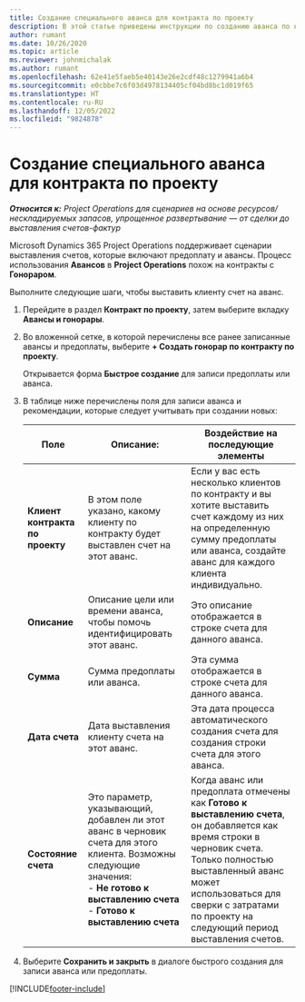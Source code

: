 ```yaml
---
title: Создание специального аванса для контракта по проекту
description: В этой статье приведены инструкции по созданию аванса по контракту по мере необходимости.
author: rumant
ms.date: 10/26/2020
ms.topic: article
ms.reviewer: johnmichalak
ms.author: rumant
ms.openlocfilehash: 62e41e5faeb5e40143e26e2cdf48c1279941a6b4
ms.sourcegitcommit: e0cbbe7c6f03d4978134405cf04bd8bc1d019f65
ms.translationtype: HT
ms.contentlocale: ru-RU
ms.lasthandoff: 12/05/2022
ms.locfileid: "9824878"
---
```

# <a name="create-an-ad-hoc-advance-on-a-project-contract"></a>Создание специального аванса для контракта по проекту

_**Относится к:** Project Operations для сценариев на основе ресурсов/нескладируемых запасов, упрощенное развертывание — от сделки до выставления счетов-фактур_

Microsoft Dynamics 365 Project Operations поддерживает сценарии выставления счетов, которые включают предоплату и авансы. Процесс использования **Авансов** в **Project Operations** похож на контракты с **Гонораром**. 

Выполните следующие шаги, чтобы выставить клиенту счет на аванс.

1. Перейдите в раздел **Контракт по проекту**, затем выберите вкладку **Авансы и гонорары**.
2. Во вложенной сетке, в которой перечислены все ранее записанные авансы и предоплаты, выберите **+ Создать гонорар по контракту по проекту**. 

    Открывается форма **Быстрое создание** для записи предоплаты или аванса.
    
3. В таблице ниже перечислены поля для записи аванса и рекомендации, которые следует учитывать при создании новых:

    | Поле | Описание: | Воздействие на последующие элементы |
    | --- | --- | --- |
    | **Клиент контракта по проекту** | В этом поле указано, какому клиенту по контракту будет выставлен счет на этот аванс. | Если у вас есть несколько клиентов по контракту и вы хотите выставить счет каждому из них на определенную сумму предоплаты или аванса, создайте аванс для каждого клиента индивидуально. |
    | **Описание** | Описание цели или времени аванса, чтобы помочь идентифицировать этот аванс. | Это описание отображается в строке счета для данного аванса. |
    | **Сумма** | Сумма предоплаты или аванса. | Эта сумма отображается в строке счета для данного аванса. |
    | **Дата счета** | Дата выставления клиенту счета на этот аванс. | Эта дата процесса автоматического создания счета для создания строки счета для этого аванса. |
    | **Состояние счета** | Это параметр, указывающий, добавлен ли этот аванс в черновик счета для этого клиента. Возможны следующие значения:</br>- **Не готово к выставлению счета**</br>- **Готово к выставлению счета** | Когда аванс или предоплата отмечены как **Готово к выставлению счета**, он добавляется как время строки в черновик счета. Только полностью выставленный аванс может использоваться для сверки с затратами по проекту на следующий период выставления счетов. |

4. Выберите **Сохранить и закрыть** в диалоге быстрого создания для записи аванса или предоплаты.


[!INCLUDE[footer-include](../../includes/footer-banner.md)]
